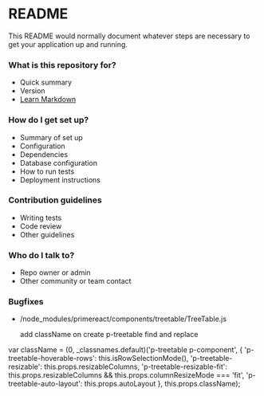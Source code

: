 # README #

This README would normally document whatever steps are necessary to get your application up and running.

### What is this repository for? ###

* Quick summary
* Version
* [Learn Markdown](https://bitbucket.org/tutorials/markdowndemo)

### How do I get set up? ###

* Summary of set up
* Configuration
* Dependencies
* Database configuration
* How to run tests
* Deployment instructions

### Contribution guidelines ###

* Writing tests
* Code review
* Other guidelines

### Who do I talk to? ###

* Repo owner or admin
* Other community or team contact

### Bugfixes ###
* /node_modules/primereact/components/treetable/TreeTable.js
    
    add className on create p-treetable find and replace

var className = (0, _classnames.default)('p-treetable p-component', {
        'p-treetable-hoverable-rows': this.isRowSelectionMode(),
        'p-treetable-resizable': this.props.resizableColumns,
        'p-treetable-resizable-fit': this.props.resizableColumns && this.props.columnResizeMode === 'fit',
        'p-treetable-auto-layout': this.props.autoLayout
      }, this.props.className);